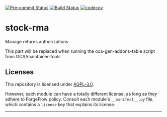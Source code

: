 

<!-- /!\ Non OCA Context : Set here the badge of your runbot / runboat instance. -->
[![Pre-commit Status](https://github.com/ForgeFlow/https://github.com/ForgeFlow/stock-rma/actions/workflows/pre-commit.yml/badge.svg?branch=13.0)](https://github.com/ForgeFlow/https://github.com/ForgeFlow/stock-rma/actions/workflows/pre-commit.yml?query=branch%3A13.0)
[![Build Status](https://github.com/ForgeFlow/https://github.com/ForgeFlow/stock-rma/actions/workflows/test.yml/badge.svg?branch=13.0)](https://github.com/ForgeFlow/https://github.com/ForgeFlow/stock-rma/actions/workflows/test.yml?query=branch%3A13.0)
[![codecov](https://codecov.io/gh/ForgeFlow/https://github.com/ForgeFlow/stock-rma/branch/13.0/graph/badge.svg)](https://codecov.io/gh/ForgeFlow/https://github.com/ForgeFlow/stock-rma)
<!-- /!\ Non OCA Context : Set here the badge of your translation instance. -->

<!-- /!\ do not modify above this line -->

# stock-rma

Manage returns authorizations

<!-- /!\ do not modify below this line -->

<!-- prettier-ignore-start -->

[//]: # (addons)

This part will be replaced when running the oca-gen-addons-table script from OCA/maintainer-tools.

[//]: # (end addons)

<!-- prettier-ignore-end -->

## Licenses

This repository is licensed under [AGPL-3.0](LICENSE).

However, each module can have a totally different license, as long as they adhere to ForgeFlow
policy. Consult each module's `__manifest__.py` file, which contains a `license` key
that explains its license.

----

